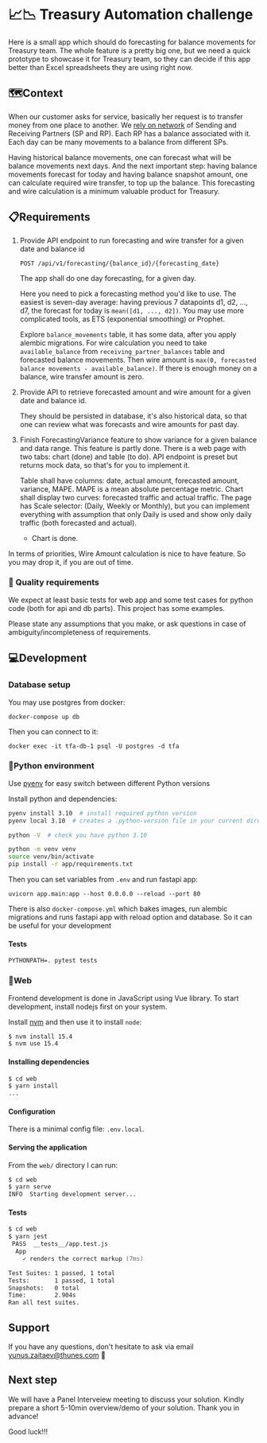 # 📈📉 Treasury Automation challenge

Here is a small app which should do forecasting for balance movements for Treasury team.
The whole feature is a pretty big one, but we need a quick prototype to showcase it for Treasury team,
so they can decide if this app better than Excel spreadsheets they are using right now.

## 🗺️Context
When our customer asks for service, basically her request is to transfer money from one place to another.
We [rely on network](https://docs.thunes.com/money-transfer/v2/#getting-started) of Sending and Receiving Partners (SP and RP). 
Each RP has a balance associated with it. Each day can be many movements to a balance from different SPs.

Having historical balance movements, one can forecast what will be balance movements next days.
And the next important step: having balance movements forecast for today and having balance snapshot amount, 
one can calculate required wire transfer, to top up the balance.
This forecasting and wire calculation is a minimum valuable product for Treasury.


## 📋Requirements
1. Provide API endpoint to run forecasting and wire transfer for a given date and balance id
   ```
   POST /api/v1/forecasting/{balance_id}/{forecasting_date}
   ```
   The app shall do one day forecasting, for a given day.

   Here you need to pick a forecasting method you'd like to use. The easiest is seven-day average:
   having previous 7 datapoints d1, d2, ..., d7, the forecast for today is `mean([d1, ..., d2])`.
   You may use more complicated tools, as ETS (exponential smoothing) or Prophet.

   Explore `balance_movements` table, it has some data, after you apply alembic migrations.
   For wire calculation you need to take `available_balance` from `receiving_partner_balances` table and forecasted balance movements.
   Then wire amount is `max(0, forecasted balance movements - available_balance)`. If there is enough money on a balance, wire transfer amount is zero.

2. Provide API to retrieve forecasted amount and wire amount for a given date and balance id.
   
   They should be persisted in database, it's also historical data, so that one can review what was forecasts and wire amounts for past day.

4. Finish ForecastingVariance feature to show variance for a given balance and data range.
   This feature is partly done. There is a web page with two tabs: chart (done) and table (to do).
   API endpoint is preset but returns mock data, so that's for you to implement it.
 
   Table shall have columns: date, actual amount, forecasted amount, variance, MAPE.
   MAPE is a mean absolute percentage metric.
   Chart shall display two curves: forecasted traffic and actual traffic.
   The page has Scale selector: (Daily, Weekly or Monthly), but you can implement everything with assumption
   that only Daily is used and show only daily traffic (both forecasted and actual).
   - Chart is done.

In terms of priorities, Wire Amount calculation is nice to have feature.
So you may drop it, if you are out of time.


### 💎 Quality requirements
We expect at least basic tests for web app and some test cases for python code (both for api and db parts).
This project has some examples.

Please state any assumptions that you make, or ask questions in case of ambiguity/incompleteness of requirements.


## 💻Development

### Database setup
You may use postgres from docker:
```
docker-compose up db
```
Then you can connect to it:
```
docker exec -it tfa-db-1 psql -U postgres -d tfa
```


### 🐍Python environment
Use [pyenv](https://github.com/pyenv/pyenv#installation) for easy switch between different Python versions

Install python and dependencies:
```zsh
pyenv install 3.10  # install required python version
pyenv local 3.10  # creates a .python-version file in your current directory

python -V  # check you have python 3.10

python -m venv venv
source venv/bin/activate
pip install -r app/requirements.txt
```

Then you can set variables from `.env` and run fastapi app:
```
uvicorn app.main:app --host 0.0.0.0 --reload --port 80
```

There is also `docker-compose.yml` which bakes images, run alembic migrations and runs fastapi app with reload option and database.
So it can be useful for your development

#### Tests
```
PYTHONPATH=. pytest tests
```


### 🔮Web

Frontend development is done in JavaScript using Vue library. To start development, install nodejs first on your system.

Install [nvm](https://github.com/nvm-sh/nvm#installing-and-updating) and then use it to install `node`:
```zsh
$ nvm install 15.4
$ nvm use 15.4
```

#### Installing dependencies

```zsh
$ cd web
$ yarn install
...
```

#### Configuration
There is a minimal config file: `.env.local`.

#### Serving the application

From the `web/` directory I can run:

```zsh
$ cd web
$ yarn serve
INFO  Starting development server...
```

#### Tests

```zsh
$ cd web
$ yarn jest
 PASS  __tests__/app.test.js
  App
    ✓ renders the correct markup (7ms)

Test Suites: 1 passed, 1 total
Tests:       1 passed, 1 total
Snapshots:   0 total
Time:        2.904s
Ran all test suites.
```

## Support
If you have any questions, don't hesitate to ask via email <yunus.zaitaev@thunes.com> 🤝

## Next step
We will have a Panel Interveiew meeting to discuss your solution. Kindly prepare a short 5-10min overview/demo of your solution. Thank you in advance!

Good luck!!!

